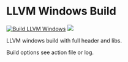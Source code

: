 # LLVM Windows Build

[![Build LLVM Windows](https://github.com/xiofee/llvm-build/actions/workflows/llvm-build.yml/badge.svg)](https://github.com/xiofee/llvm-build/actions/workflows/llvm-build.yml)
[![](https://img.shields.io/github/v/release/xiofee/llvm-build)](https://img.shields.io/github/v/release/xiofee/llvm-build)

LLVM windows build with full header and libs.

Build options see action file or log.
